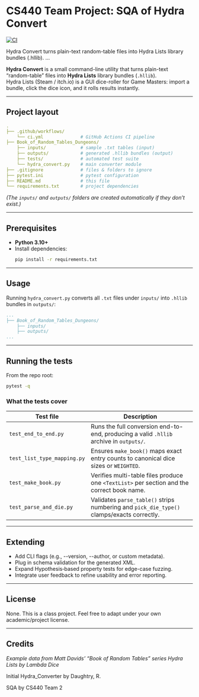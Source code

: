 # CS440 Team Project: SQA of Hydra Convert

[![CI](https://github.com/O-Bernal/CS440_TeamProject/actions/workflows/ci.yml/badge.svg)](https://github.com/O-Bernal/CS440_TeamProject/actions/workflows/ci.yml)

Hydra Convert turns plain-text random-table files into Hydra Lists library bundles (.hllib).
...

**Hydra Convert** is a small command-line utility that turns plain-text “random-table” files into **Hydra Lists** library bundles (`.hllib`).  
Hydra Lists (Steam / itch.io) is a GUI dice-roller for Game Masters: import a bundle, click the dice icon, and it rolls results instantly.

---

## Project layout
```yaml
.
├── .github/workflows/
    └── ci.yml              # GitHub Actions CI pipeline
├── Book_of_Random_Tables_Dungeons/
    ├── inputs/             # sample .txt tables (input)
    ├── outputs/            # generated .hllib bundles (output)
    ├── tests/              # automated test suite
    └── hydra_convert.py    # main converter module
├── .gitignore              # files & folders to ignore
├── pytest.ini              # pytest configuration
├── README.md               # this file
└── requirements.txt        # project dependencies
```

*(The `inputs/` and `outputs/` folders are created automatically if they don’t exist.)*

---

## Prerequisites

* **Python 3.10+**
* Install dependencies:
    ```bash
    pip install -r requirements.txt
    ```

---

## Usage

Running `hydra_convert.py` converts all `.txt` files under `inputs/` into `.hllib` bundles in `outputs/`:
```YAML
...
├── Book_of_Random_Tables_Dungeons/
    ├── inputs/
    ├── outputs/
...
```

---

## Running the tests

From the repo root:
```bash
pytest -q
```


### What the tests cover

| Test file | Description |
|-----------|---------|
| `test_end_to_end.py` | Runs the full conversion end-to-end, producing a valid `.hllib` archive in `outputs/`. |
| `test_list_type_mapping.py` | Ensures `make_book()` maps exact entry counts to canonical dice sizes or `WEIGHTED`. |
| `test_make_book.py` | Verifies multi-table files produce one `<TextList>` per section and the correct book name. |
| `test_parse_and_die.py` | Validates `parse_table()` strips numbering and `pick_die_type()` clamps/exacts correctly. |

---

## Extending
* Add CLI flags (e.g., --version, --author, or custom metadata).
* Plug in schema validation for the generated XML.
* Expand Hypothesis‐based property tests for edge-case fuzzing.
* Integrate user feedback to refine usability and error reporting.

---

## License

None. This is a class project. Feel free to adapt under your own academic/project license.

---

## Credits

*Example data from Matt Davids’ “Book of Random Tables” series Hydra Lists by Lambda Dice*

Initial Hydra_Converter by Daughtry, R.

SQA by CS440 Team 2
